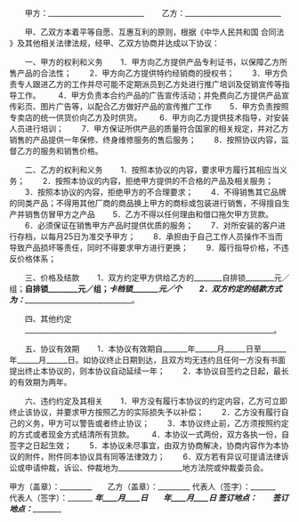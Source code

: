 
 


　　甲方：___________________________
　　乙方：___________________________


　　甲、乙双方本着平等自愿、互惠互利的原则，根据《中华人民共和国
合同法
》及其他相关法律法规，经甲、乙双方协商并达成以下协议：


　　一、甲方的权利和义务
　　1．甲方向乙方提供产品专利证书，以保障乙方所售产品的合法性；
　　2．甲方向乙方提供特约经销商的授权书；
　　3．甲方负责专人跟进乙方的工作并尽可能不定期派员到乙方处进行推广培训及促销宣传等指导工作。
　　4．甲方负责本合约产品的广告宣传活动；并免费向乙方提供产品宣传彩页、图片广告等，以配合乙方做好产品的宣传推广工作
　　5．甲方负责按照专卖店的统一供货价向乙方及时供货。
　　6．甲方向乙方提供技术指导，对安装人员进行培训；
　　7．甲方保证所供产品的质量符合国家的相关规定，并对乙方销售的产品提供一年保修、终身维修服务的售后服务；
　　8．按照协议内容，监督乙方的服务和销售价格。


　　二、乙方的权利和义务
　　1．按照本协议的内容，要求甲方履行其相应当义务；
　　2．按照本协议的内容，拒绝甲方提供的不合格的产品及相关服务；
　　3．按照本协议的内容，拒绝甲方的不合理要求；
　　4．不得销售其它品牌的同类产品；不得用其他厂商的商品换上甲方的商标或包装进行销售，不得擅自生产并销售仿冒甲方之产品
　　5．乙方不得以任何理由和借口拖欠甲方货款。
　　6．必须保证在销售甲方产品时提供优质的服务；
　　7．对所安装的客户进行存档，以每月25日为准交予甲方；
　　8．承担由于自己工作人员操作不当而导致产品损坏等责任，同时不得要求甲方进行更换；
　　9．履行指导价格，不违反价格体系；


　　三、价格及结款
　　1．双方约定甲方供给乙方的________自排锁________元／组；________自排锁________元／组；_______卡档锁_______元／个
　　2．双方约定的结款方式为：_____________________________________________。


　　四、其他约定
　　______________________________________________________________________。


　　五、协议有效期
　　1．本协议有效期自_______年______月______日至_______年______月______日。如协议终止日期到达，且双方均无违约且任何一方没有书面提出终止本协议的，则本协议自动延续一年；
　　2．本协议自签约之日起，最长的有效期为两年。


　　六、违约约定及其相关
　　1．甲方没有履行本协议的约定内容，乙方可立即终止该协议，并要求甲方按照乙方的实际损失予以补偿；
　　2．乙方没有履行自己的义务，甲方可以警告或者终止协议；
　　3．本协议终止前，乙方须按照约定的方式或者现金方式结清所有货款。
　　4．本协议一式两份，双方各执一份，自签字之日起生效；
　　5．本协议未尽事宜，由双方协商解决，协商内容作为本协议的附件，附件同本协议具有同等法律效力；
　　6．双方若有异议可提请法律诉讼或申请仲裁，诉讼、仲裁地为__________________地方法院或仲裁委员会。


 



甲方（盖章）：_________　　乙方（盖章）：_________
代表人（签字）：_______　　代表人（签字）：_______
_________年____月____日　　_________年____月____日
签订地点：_____________　　签订地点：_____________
 


 

 
 
 
 
 
  


  
 

  


  


  
 
 
 
 

